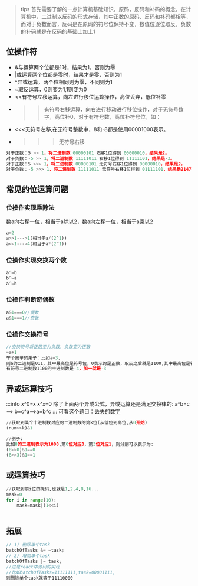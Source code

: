 > tips
首先需要了解的一点计算机基础知识，原码，反码和补码的概念，在计算机中，二进制以反码的形式存储，其中正数的原码、反码和补码都相等，而对于负数而言，反码是在原码的符号位保持不变，数值位逐位取反，负数的补码就是在反码的基础上加上1
## 位操作符
- &与运算两个位都是1时，结果为1，否则为零
- |或运算两个位都是零时，结果才是零，否则为1
- ^异或运算，两个位相同则为零，不同则为1
- ~取反运算，0则变为1,1则变为0
- <<有符号左移运算，向左进行移位运算操作，高位丢弃，低位补零
- >>有符号右移运算，向右进行移动进行移位操作，对于无符号数字，高位补0，对于有符号数，高位补符号位，如：
- <<<无符号左移,在无符号整数中，8和-8都是使用00001000表示。
- >>>无符号右移
```javascript
对于正数：5 >> 1，将二进制数 00000101 右移1位得到 00000010，结果是2。
对于负数：-5 >> 1，将二进制数 11111011 右移1位得到 11111101，结果是-3。
对于正数：5 >>> 1，将二进制数 00000101 无符号右移1位得到 00000010，结果是2。
对于负数：-5 >>> 1，将二进制数 11111011 无符号右移1位得到 01111101，结果是2147483645（因为符号位被当作普通位处理，所以结果是正数）。
```
## 常见的位运算问题
### 位操作实现乘除法
数a向右移一位，相当于a除以2，数a向左移一位，相当于a乘以2
```javascript
a=2
a>>1--->1(相当于a/(2^1))
a<<1--->4(相当于a*(2^1))

```
### 位操作实现交换两个数
```javascript
a^=b
b^=a
a^=b
```
### 位操作判断奇偶数
```javascript
a&1===0//偶数
a&1===1//奇数
```
### 位操作交换符号
```javascript
//交换符号将正数变为负数，负数变为正数
~a+1
举个简单的栗子：比如a=3,
则a的二进制是011，其中最高位是符号位，0表示的是正数，取反之后就是1100,其中最高位是符号位，1表示是负数
有符号二进制数1100的十进制数是-4，加一就是-3
```
## 异或运算技巧
:::info
x^0=x
x^x=0
除了上面两个异或公式，异或运算还是满足交换律的:
a^b=c ==> b=c^a==>a=b^c
:::
可看这个题目：[丢失的数字](https://leetcode.cn/problems/missing-number/)
```python
//获取到某个十进制数对应的二进制数的第k位(从低位到高位,从0开始)
(num>>k)&1

//例子:
比如8的二进制表示为1000,第0位对应0，第3位对应1，则分别可以表示为:
(8>>0)&1==0
(8>>3)&1==1
```
## 或运算技巧
```python
//获取到前i位的掩码,也就是1,2,4,8,16...
mask=0
for i in range(10):
    mask=mask|(1<<i)
	
```
## 拓展
```javascript
// 1) 删除单个task
batchOfTasks &= ~task;
// 2) 增加单个task
batchOfTasks |= task;
//这是react中源码的实现
//比如batchOfTasks=11111111,task=00001111,
则删除单个task就等于11110000
```
